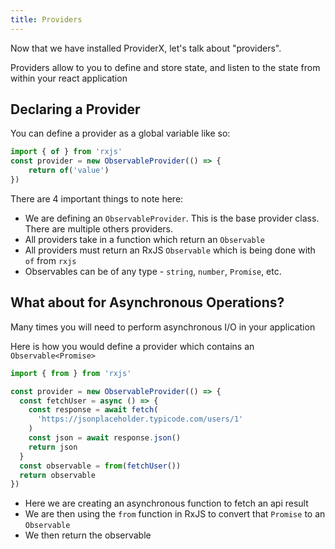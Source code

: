 ```yaml
---
title: Providers
---
```


Now that we have installed ProviderX, let's talk about "providers".

Providers allow to you to define and store state, and listen to the state from within your react application

## Declaring a Provider
You can define a provider as a global variable like so:

```typescript
import { of } from 'rxjs'
const provider = new ObservableProvider(() => {
    return of('value')
})
```

There are 4 important things to note here:
- We are defining an `ObservableProvider`. This is the base provider class. There are multiple others providers.
- All providers take in a function which return an `Observable`
- All providers must return an RxJS `Observable` which is being done with `of` from `rxjs`
- Observables can be of any type - `string`, `number`, `Promise`, etc.

## What about for Asynchronous Operations?
Many times you will need to perform asynchronous I/O in your application

Here is how you would define a provider which contains an `Observable<Promise>`
```typescript
import { from } from 'rxjs'

const provider = new ObservableProvider(() => {
  const fetchUser = async () => {
    const response = await fetch(
      'https://jsonplaceholder.typicode.com/users/1'
    )
    const json = await response.json()
    return json
  }
  const observable = from(fetchUser())
  return observable
})
```
- Here we are creating an asynchronous function to fetch an api result
- We are then using the `from` function in RxJS to convert that `Promise` to an `Observable`
- We then return the observable
